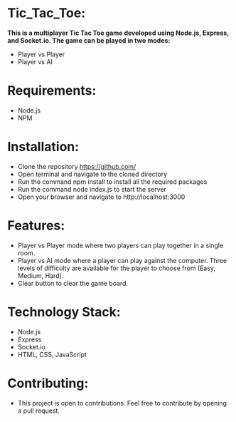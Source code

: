 # Tic_Tac_Toe: 
**This is a multiplayer Tic Tac Toe game developed using Node.js, Express, and Socket.io. The game can be played in two modes:**

- Player vs Player
- Player vs AI 

# Requirements:
 - Node.js
 - NPM

# Installation: 
- Clone the repository https://github.com/<repo-name>
- Open terminal and navigate to the cloned directory
- Run the command npm install to install all the required packages
- Run the command node index.js to start the server
- Open your browser and navigate to http://localhost:3000

# Features: 
- Player vs Player mode where two players can play together in a single room.
- Player vs AI mode where a player can play against the computer. Three levels of difficulty are available for the player to choose from (Easy, Medium, Hard).
- Clear button to clear the game board.

# Technology Stack: 
- Node.js
- Express
- Socket.io
- HTML, CSS, JavaScript

# Contributing: 
- This project is open to contributions. Feel free to contribute by opening a pull request.

